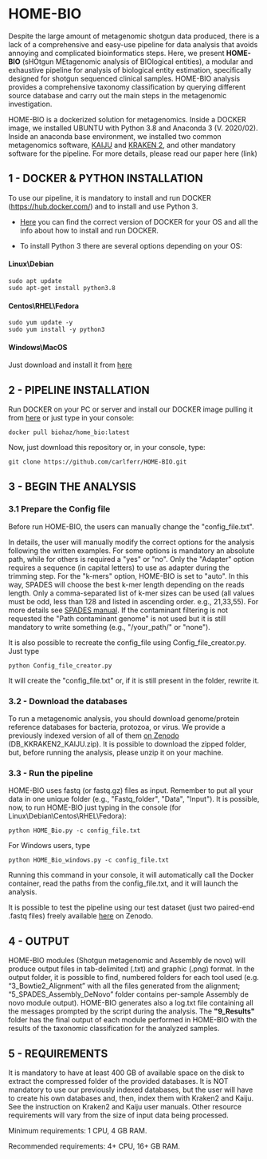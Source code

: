 # HOME-BIO

Despite the large amount of metagenomic shotgun data produced, there is a lack of a comprehensive and easy-use pipeline for data analysis that avoids annoying and complicated bioinformatics steps. Here, we present **HOME-BIO** (sHOtgun MEtagenomic analysis of BIOlogical entities), a modular and exhaustive pipeline for analysis of biological entity estimation, specifically designed for shotgun sequenced clinical samples. HOME-BIO analysis provides a comprehensive taxonomy classification by querying different source database and carry out the main steps in the metagenomic investigation.

HOME-BIO is a dockerized solution for metagenomics. Inside a DOCKER image, we installed UBUNTU with Python 3.8 and Anaconda 3 (V. 2020/02). Inside an anaconda base environment, we installed two common metagenomics software, [KAIJU](http://kaiju.binf.ku.dk/) and [KRAKEN 2](https://ccb.jhu.edu/software/kraken2/), and other mandatory software for the pipeline. For more details, please read our paper here (link)


## 1 - DOCKER & PYTHON INSTALLATION

To use our pipeline, it is mandatory to install and run DOCKER (https://hub.docker.com/) and to install and use Python 3.

- [Here](https://hub.docker.com/search?q=&type=edition&offering=community) you can find the correct version of DOCKER for your OS and all the info about how to install and run DOCKER.

- To install Python 3 there are several options depending on your OS:

#### Linux\Debian
```
sudo apt update
sudo apt-get install python3.8
```

#### Centos\RHEL\Fedora
```
sudo yum update -y
sudo yum install -y python3
```

#### Windows\MacOS

Just download and install it from [here](https://www.python.org/downloads/windows/)


## 2 - PIPELINE INSTALLATION

Run DOCKER on your PC or server and  install our DOCKER image pulling it from [here](https://hub.docker.com/r/biohaz/home_bio) or just type in your console:
```
docker pull biohaz/home_bio:latest
```

Now, just download this repository or, in your console, type: 

```
git clone https://github.com/carlferr/HOME-BIO.git
```


## 3 - BEGIN THE ANALYSIS

### 3.1 Prepare the Config file

Before run HOME-BIO, the users can manually change the "config_file.txt". 

In details, the user will manually modify the correct options for the analysis following the written examples. For some options is mandatory an absolute path, while for others is required a "yes" or "no". Only the "Adapter" option requires a sequence (in capital letters) to use as adapter during the trimming step.
For the "k-mers" option, HOME-BIO is set to "auto". In this way, SPADES will choose the best k-mer length depending on the reads length. Only a comma-separated list of k-mer sizes can be used (all values must be odd, less than 128 and listed in ascending order. e.g., 21,33,55). For more details see [SPADES manual](http://cab.spbu.ru/files/release3.13.0/manual.html).
If the contaminant filtering is not requested the "Path contaminant genome" is not used but it is still mandatory to write something (e.g., "/your_path/" or "none").

It is also possible to recreate the config_file using Config_file_creator.py.
Just type
```
python Config_file_creator.py
```
It will create the "config_file.txt" or, if it is still present in the folder, rewrite it.



### 3.2 - Download the databases

To run a metagenomic analysis, you should download genome/protein reference databases for bacteria, protozoa, or virus.
We provide a previously indexed version of all of them [on Zenodo](https://doi.org/10.5281/zenodo.4055180) (DB_KKRAKEN2_KAIJU.zip). It is possible to download the zipped folder, but, before running the analysis, please unzip it on your machine.

### 3.3 - Run the pipeline

HOME-BIO uses fastq (or fastq.gz) files as input. Remember to put all your data in one unique folder (e.g., "Fastq_folder", "Data", "Input").
It is possible, now, to run HOME-BIO just typing in the console (for Linux\Debian\Centos\RHEL\Fedora):

```
python HOME_Bio.py -c config_file.txt
```

For Windows users, type
```
python HOME_Bio_windows.py -c config_file.txt
```

Running this command in your console, it will automatically call the Docker container, read the paths from the config_file.txt, and it will launch the analysis.

It is possible to test the pipeline using our test dataset (just two paired-end .fastq files) freely available [here](https://doi.org/10.5281/zenodo.4061297) on Zenodo.


## 4 - OUTPUT

HOME-BIO modules (Shotgun metagenomic and Assembly de novo) will produce output files in tab-delimited (.txt) and graphic (.png) format. In the output folder, it is possible to find, numbered folders for each tool used (e.g. “3_Bowtie2_Alignment” with all the files generated from the alignment; “5_SPADES_Assembly_DeNovo” folder contains per-sample Assembly de novo module output). HOME-BIO generates also a log.txt file containing all the messages prompted by the script during the analysis.
The **"9_Results"** folder has the final output of each module performed in HOME-BIO with the results of the taxonomic classification for the analyzed samples.


## 5 - REQUIREMENTS

It is mandatory to have at least 400 GB of available space on the disk to extract the compressed folder of the provided databases. It is NOT mandatory to use our previously indexed databases, but the user will have to create his own databases and, then, index them with Kraken2 and Kaiju. See the instruction on Kraken2 and Kaiju user manuals.
Other resource requirements will vary from the size of input data being processed.

Minimum requirements: 1 CPU, 4 GB RAM.

Recommended requirements: 4+ CPU, 16+ GB RAM.

